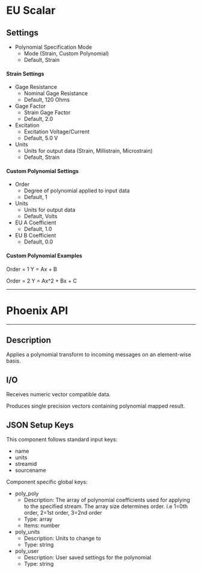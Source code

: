 # EU Scalar
## Settings
- Polynomial Specification Mode
    - Mode (Strain, Custom Polynomial)
    - Default, Strain

#### Strain Settings
- Gage Resistance
    - Nominal Gage Resistance
    - Default, 120 Ohms
- Gage Factor
    - Strain Gage Factor
    - Default, 2.0
- Excitation
    - Excitation Voltage/Current
    - Default, 5.0 V
- Units
    - Units for output data (Strain, Millistrain, Microstrain)
    - Default, Strain

#### Custom Polynomial Settings
- Order
    - Degree of polynomial applied to input data
    - Default, 1
- Units
    - Units for output data
    - Default, Volts
- EU A Coefficient
    - Default, 1.0
- EU B Coefficient
    - Default, 0.0

#### Custom Polynomial Examples
Order = 1
Y = Ax + B

Order = 2
Y = Ax^2 + Bx + C
___
# Phoenix API
___
## Description

Applies a polynomial transform to incoming messages on an element-wise basis.

## I/O

Receives numeric vector compatible data.

Produces single precision vectors containing polynomial mapped result.

## JSON Setup Keys

This component follows standard input keys:
- name
- units
- streamid
- sourcename

Component specific global keys:
- poly_poly
  - Description: The array of polynomial coefficients used for applying to the specified stream. The array size determines order. i.e 1=0th order, 2=1st order, 3=2nd order
  - Type: array
  - Items: number
- poly_units
  - Description: Units to change to
  - Type: string
- poly_user
  - Description: User saved settings for the polynomial
  - Type: string
